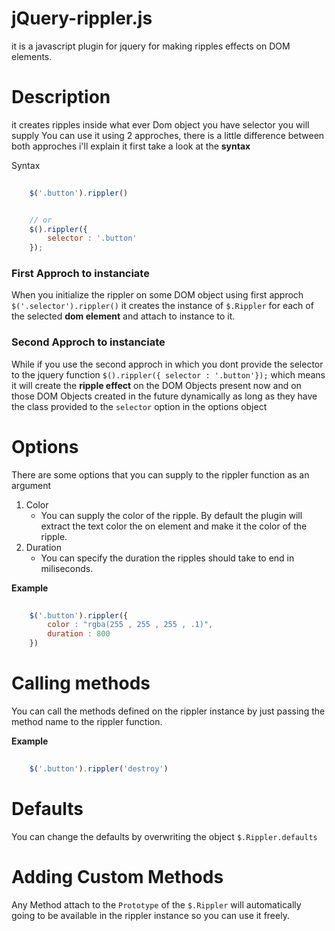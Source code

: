 # jQuery-rippler.js

it is a javascript plugin for jquery for making ripples effects on DOM elements.


# Description
it creates ripples inside what ever Dom object you have selector you will supply
You can use it using 2 approches, there is a little difference between both approches i'll explain it first take a look at the **syntax**

Syntax
```javascript
    
    $('.button').rippler()


    // or
    $().rippler({
        selector : '.button'
    });

```

### First Approch to instanciate
When you initialize the rippler on some DOM object using first approch `$('.selector').rippler()` it creates the instance of `$.Rippler` for each of the selected **dom element** and attach to instance to it.

### Second Approch to instanciate
While if you use the second approch in which you dont provide the selector to the jquery function `$().rippler({ selector : '.button'});` which means it will create the **ripple effect** on the DOM Objects present now and on those DOM Objects created in the future dynamically as long as they have the class provided to the `selector` option in the options object


# Options
There are some options that you can supply to the rippler function as an argument
 1. Color
    - You can supply the color of the ripple. By default the plugin will extract the text color the on element  and make it the color of the ripple.
 2. Duration
    - You can specify the duration the ripples should take to end in miliseconds.

**Example**
```javascript
    
    $('.button').rippler({
        color : "rgba(255 , 255 , 255 , .1)",
        duration : 800
    })

```


# Calling methods 
You can call the methods defined on the rippler instance by just passing the method name to the rippler function.

**Example**
```javascript
    
    $('.button').rippler('destroy')

```



# Defaults

You can change the defaults by overwriting the object `$.Rippler.defaults`

# Adding Custom Methods

Any Method attach to the `Prototype` of the `$.Rippler` will automatically going to be available in the rippler instance so you can use it freely.


